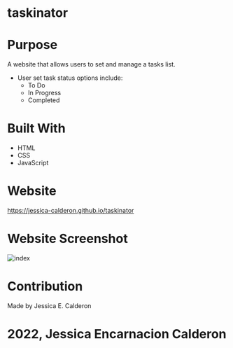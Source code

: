# taskinator

# Purpose
A website that allows users to set and manage a tasks list. 
* User set task status options include:
    * To Do
    * In Progress
    * Completed

# Built With
* HTML
* CSS
* JavaScript

# Website
https://jessica-calderon.github.io/taskinator

# Website Screenshot
![index](/assets/images/taskinator.gif)

# Contribution
Made by Jessica E. Calderon

# 2022, Jessica Encarnacion Calderon
